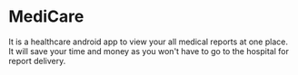 # MediCare
It is a healthcare android app to view your all medical reports at one place. It will save your time and money as you won't have to go to the hospital for report delivery.
